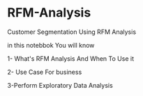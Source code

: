 # RFM-Analysis
Customer Segmentation Using RFM Analysis

in this notebbok You will know 



1- What's RFM Analysis  And When To Use it



2- Use Case For business



3-Perform Exploratory Data Analysis
